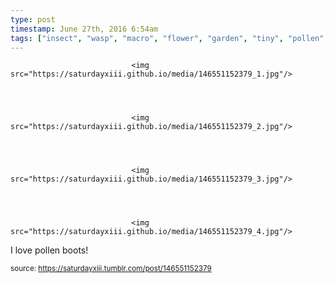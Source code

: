 ```yaml
---
type: post
timestamp: June 27th, 2016 6:54am
tags: ["insect", "wasp", "macro", "flower", "garden", "tiny", "pollen", "photography"]
---
```



                               <img src="https://saturdayxiii.github.io/media/146551152379_1.jpg"/>
                           

                                                                                                                           

                               <img src="https://saturdayxiii.github.io/media/146551152379_2.jpg"/>
                           

                                                                                                                           

                               <img src="https://saturdayxiii.github.io/media/146551152379_3.jpg"/>
                           

                                                                                                                           

                               <img src="https://saturdayxiii.github.io/media/146551152379_4.jpg"/>
                           

                                                                                                                      
I love pollen boots!
 
                                    
                
                
                
                
                                
<small>source: https://saturdayxiii.tumblr.com/post/146551152379</small>